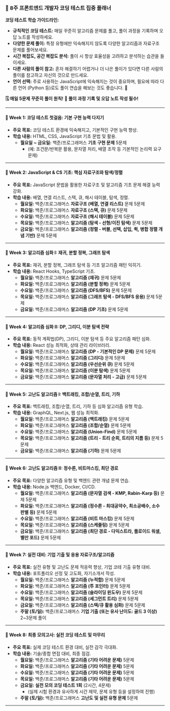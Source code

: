 ### 🚀 8주 프론트엔드 개발자 코딩 테스트 집중 플래너

**코딩 테스트 학습 가이드라인:**

- **규칙적인 코딩 테스트:** 매일 꾸준히 알고리즘 문제를 풀고, 풀이 과정을 기록하며 오답 노트를 작성하세요.
- **다양한 문제 풀이:** 특정 유형에만 익숙해지지 않도록 다양한 알고리즘과 자료구조 문제를 풀어보세요.
- **시간 복잡도, 공간 복잡도 분석:** 풀이 시 항상 효율성을 고려하고 분석하는 습관을 들이세요.
- **다른 사람의 풀이 참고:** 혼자 해결하기 어렵거나 더 나은 풀이가 있다면 다른 사람의 풀이를 참고하고 자신의 것으로 만드세요.
- **언어 선택:** 주로 사용하는 JavaScript에 익숙해지는 것이 중요하며, 필요에 따라 다른 언어 (Python 등)로도 풀이 연습을 해보는 것도 좋습니다.
  🚀

**🗓️ 매일 5문제 꾸준히 풀이 원칙!**
**📝 풀이 과정 기록 및 오답 노트 작성 필수!**

---

#### 📌 Week 1: 코딩 테스트 첫걸음: 기본 구현 능력 다지기

- **주요 목표:** 코딩 테스트 환경에 익숙해지고, 기본적인 구현 능력 향상.
- **학습 내용:** HTML, CSS, JavaScript 기초 문법 및 활용.
  - **월요일 ~ 금요일:** 백준/프로그래머스 **기초 구현 문제** 5문제
    - (예: 조건문/반복문 활용, 문자열 처리, 배열 조작 등 기본적인 논리력 요구 문제)

---

#### 📌 Week 2: JavaScript & CS 기초: 핵심 자료구조와 탐색/정렬

- **주요 목표:** JavaScript 문법을 활용한 자료구조 및 알고리즘 기초 문제 해결 능력 강화.
- **학습 내용:** 배열, 연결 리스트, 스택, 큐, 해시 테이블, 탐색, 정렬.
  - **월요일:** 백준/프로그래머스 **자료구조 (배열, 연결 리스트)** 문제 5문제
  - **화요일:** 백준/프로그래머스 **자료구조 (스택, 큐)** 문제 5문제
  - **수요일:** 백준/프로그래머스 **자료구조 (해시 테이블)** 문제 5문제
  - **목요일:** 백준/프로그래머스 **알고리즘 (탐색 - 선형/이진 탐색)** 문제 5문제
  - **금요일:** 백준/프로그래머스 **알고리즘 (정렬 - 버블, 선택, 삽입, 퀵, 병합 정렬 개념 기반)** 문제 5문제

---

#### 📌 Week 3: 알고리즘 심화 I: 재귀, 분할 정복, 그래프 탐색

- **주요 목표:** 재귀, 분할 정복, 그래프 탐색 등 기초 알고리즘 패턴 익히기.
- **학습 내용:** React Hooks, TypeScript 기초.
  - **월요일:** 백준/프로그래머스 **알고리즘 (재귀)** 문제 5문제
  - **화요일:** 백준/프로그래머스 **알고리즘 (분할 정복)** 문제 5문제
  - **수요일:** 백준/프로그래머스 **알고리즘 (DFS/BFS)** 문제 5문제
  - **목요일:** 백준/프로그래머스 **알고리즘 (그래프 탐색 - DFS/BFS 응용)** 문제 5문제
  - **금요일:** 백준/프로그래머스 **알고리즘 (DP 기초)** 문제 5문제

---

#### 📌 Week 4: 알고리즘 심화 II: DP, 그리디, 이분 탐색 전략

- **주요 목표:** 동적 계획법(DP), 그리디, 이분 탐색 등 주요 알고리즘 패턴 심화.
- **학습 내용:** React 성능 최적화, 상태 관리 라이브러리.
  - **월요일:** 백준/프로그래머스 **알고리즘 (DP - 기본적인 DP 문제)** 문제 5문제
  - **화요일:** 백준/프로그래머스 **알고리즘 (그리디)** 문제 5문제
  - **수요일:** 백준/프로그래머스 **알고리즘 (우선순위 큐)** 문제 5문제
  - **목요일:** 백준/프로그래머스 **알고리즘 (이분 탐색)** 문제 5문제
  - **금요일:** 백준/프로그래머스 **알고리즘 (문자열 처리 - 고급)** 문제 5문제

---

#### 📌 Week 5: 고난도 알고리즘 I: 백트래킹, 조합/순열, 트리, 기하

- **주요 목표:** 백트래킹, 조합/순열, 트리, 기하 등 심화 알고리즘 유형 학습.
- **학습 내용:** GraphQL, Next.js, 웹 성능 최적화.
  - **월요일:** 백준/프로그래머스 **알고리즘 (백트래킹)** 문제 5문제
  - **화요일:** 백준/프로그래머스 **알고리즘 (조합/순열)** 문제 5문제
  - **수요일:** 백준/프로그래머스 **알고리즘 (Union-Find)** 문제 5문제
  - **목요일:** 백준/프로그래머스 **알고리즘 (트리 - 트리 순회, 트리의 지름 등)** 문제 5문제
  - **금요일:** 백준/프로그래머스 **알고리즘 (기하)** 문제 5문제

---

#### 📌 Week 6: 고난도 알고리즘 II: 정수론, 비트마스킹, 최단 경로

- **주요 목표:** 다양한 알고리즘 유형 및 백엔드 관련 개념 문제 연습.
- **학습 내용:** Node.js 백엔드, Docker, CI/CD.
  - **월요일:** 백준/프로그래머스 **알고리즘 (문자열 검색 - KMP, Rabin-Karp 등)** 문제 5문제
  - **화요일:** 백준/프로그래머스 **알고리즘 (정수론 - 최대공약수, 최소공배수, 소수 판별 등)** 문제 5문제
  - **수요일:** 백준/프로그래머스 **알고리즘 (비트 마스킹)** 문제 5문제
  - **목요일:** 백준/프로그래머스 **알고리즘 (스케줄링)** 문제 5문제
  - **금요일:** 백준/프로그래머스 **알고리즘 (최단 경로 - 다익스트라, 플로이드 워셜, 벨만 포드)** 문제 5문제

---

#### 📌 Week 7: 실전 대비: 기업 기출 및 응용 자료구조/알고리즘

- **주요 목표:** 실전 유형 및 고난도 문제 적응력 향상, 기업 코테 기출 유형 대비.
- **학습 내용:** 포트폴리오 선정 및 고도화, 자기소개서 작성.
  - **월요일:** 백준/프로그래머스 **알고리즘 (누적합)** 문제 5문제
  - **화요일:** 백준/프로그래머스 **알고리즘 (투 포인터)** 문제 5문제
  - **수요일:** 백준/프로그래머스 **알고리즘 (슬라이딩 윈도우)** 문제 5문제
  - **목요일:** 백준/프로그래머스 **알고리즘 (세그먼트 트리)** 문제 5문제
  - **금요일:** 백준/프로그래머스 **알고리즘 (스택/큐 활용 심화)** 문제 5문제
  - **주말 (토/일):** 백준/프로그래머스 **기업 기출 (또는 유사 난이도: 골드 3 이상)** 2~3문제 풀이

---

#### 📌 Week 8: 최종 모의고사: 실전 코딩 테스트 및 마무리

- **주요 목표:** 실제 코딩 테스트 환경 대비, 실전 감각 극대화.
- **학습 내용:** 기술/종합 면접 대비, 최종 점검.
  - **월요일:** 백준/프로그래머스 **알고리즘 (기타 어려운 문제)** 5문제
  - **화요일:** 백준/프로그래머스 **알고리즘 (기타 어려운 문제)** 5문제
  - **수요일:** 백준/프로그래머스 **알고리즘 (기타 어려운 문제)** 5문제
  - **목요일:** 백준/프로그래머스 **알고리즘 (기타 어려운 문제)** 5문제
  - **금요일:** **실전 모의 코딩 테스트 1회** (2시간, 4문제)
    - (실제 시험 환경과 유사하게 시간 제약, 문제 유형 등을 설정하여 진행)
  - **주말 (토/일):** 백준/프로그래머스 **고난도 및 실전 유형 문제** 5문제

---
